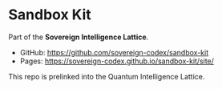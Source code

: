 # Sandbox Kit

Part of the **Sovereign Intelligence Lattice**.

- GitHub: https://github.com/sovereign-codex/sandbox-kit
- Pages: https://sovereign-codex.github.io/sandbox-kit/site/

This repo is prelinked into the Quantum Intelligence Lattice.
